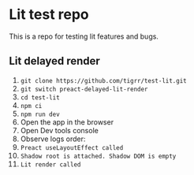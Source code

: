 # Lit test repo

This is a repo for testing lit features and bugs.

## Lit delayed render
1. `git clone https://github.com/tigrr/test-lit.git`
2. `git switch preact-delayed-lit-render`
3. `cd test-lit`
4. `npm ci`
5. `npm run dev`
6. Open the app in the browser
7. Open Dev tools console
8. Observe logs order:
  1. `Preact useLayoutEffect called`
  2. `Shadow root is attached. Shadow DOM is empty`
  3. `Lit render called`
